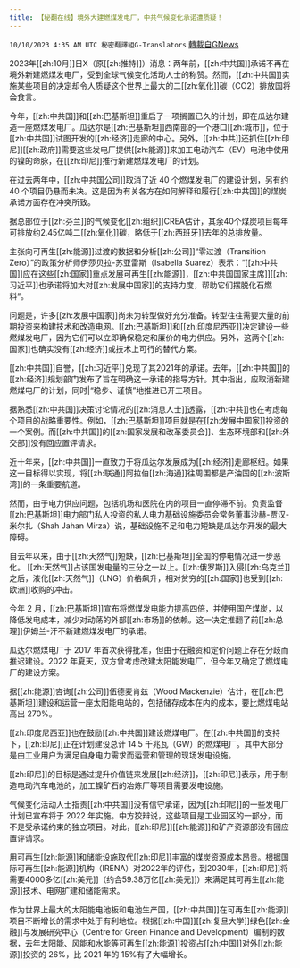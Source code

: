 ```yaml
---
title: 【秘翻在线】境外大建燃煤发电厂，中共气候变化承诺遭质疑！
---
```

`10/10/2023 4:35 AM UTC 秘密翻譯組G-Translators` [轉載自GNews](https://gnews.org/articles/1811723)

2023年[[zh:10月]]日X（原[[zh:推特]]）消息：两年前，[[zh:中共国]]承诺不再在境外新建燃煤发电厂，受到全球气候变化活动人士的称赞。然而，[[zh:中共国]]实施某些项目的决定却令人质疑这个世界上最大的二[[zh:氧化]]碳（CO2）排放国将会食言。

今年，[[zh:中共国]]和[[zh:巴基斯坦]]重启了一项搁置已久的计划，即在瓜达尔建造一座燃煤发电厂。瓜达尔是[[zh:巴基斯坦]]西南部的一个港口[[zh:城市]]，位于[[zh:中共国]]试图开发的[[zh:经济]]走廊的中心。另外，[[zh:中共]]还抓住[[zh:印尼]][[zh:政府]]需要这些发电厂提供[[zh:能源]]来加工电动汽车（EV）电池中使用的镍的命脉，在[[zh:印尼]]推行新建燃煤发电厂的计划。

在过去两年中，[[zh:中共国公司]]取消了近 40 个燃煤发电厂的建设计划，另有约 40 个项目仍悬而未决。这是因为有关各方在如何解释和履行[[zh:中共国]]的煤炭承诺方面存在冲突所致。

据总部位于[[zh:芬兰]]的气候变化[[zh:组织]]CREA估计，其余40个煤炭项目每年可排放约2.45亿吨二[[zh:氧化]]碳，略低于[[zh:西班牙]]去年的总排放量。

主张向可再生[[zh:能源]]过渡的数据和分析[[zh:公司]]“零过渡（Transition Zero）”的政策分析师伊莎贝拉\-苏亚雷斯（Isabella Suarez）表示：“[[zh:中共国]]应在这些[[zh:国家]]重点发展可再生[[zh:能源]]，[[zh:中共国国家主席]][[zh:习近平]]也承诺将加大对[[zh:发展中国家]]的支持力度，帮助它们摆脱化石燃料”。

问题是，许多[[zh:发展中国家]]尚未为转型做好充分准备。转型往往需要大量的前期投资来构建技术和改造电网。[[zh:巴基斯坦]]和[[zh:印度尼西亚]]决定建设一些燃煤发电厂，因为它们可以立即确保稳定和廉价的电力供应。另外，这两个[[zh:国家]]也确实没有[[zh:经济]]或技术上可行的替代方案。

[[zh:中共国]]自誉，[[zh:习近平]]兑现了其2021年的承诺。去年，[[zh:中共国]]的[[zh:经济]]规划部门发布了旨在明确这一承诺的指导方针。其中指出，应取消新建燃煤电厂的计划，同时|“稳步、谨慎”地推进已开工项目。

据熟悉[[zh:中共国]]决策讨论情况的[[zh:消息人士]]透露，[[zh:中共]]也在考虑每个项目的战略重要性。例如，[[zh:巴基斯坦]]项目就是在[[zh:发展中国家]]投资的一个案例。而[[zh:中共国]]的[[zh:国家发展和改革委员会]]、生态环境部和[[zh:外交部]]没有回应置评请求。

近十年来，[[zh:中共国]]一直致力于将瓜达尔发展成为[[zh:经济]]走廊枢纽。如果这一目标得以实现，将[[zh:联通]]阿拉伯[[zh:海通]]往周围都是产油国的[[zh:波斯湾]]的一条重要航道。

然而，由于电力供应问题，包括机场和医院在内的项目一直停滞不前。负责监督[[zh:巴基斯坦]]电力部门私人投资的私人电力基础设施委员会常务董事沙赫\-贾汉\-米尔扎（Shah Jahan Mirza）说，基础设施不足和电力短缺是瓜达尔开发的最大障碍。

自去年以来，由于[[zh:天然气]]短缺，[[zh:巴基斯坦]]全国的停电情况进一步恶化。 [[zh:天然气]]占该国发电量的三分之一以上。[[zh:俄罗斯]]入侵[[zh:乌克兰]]之后，液化[[zh:天然气]]（LNG）价格飙升，相对贫穷的[[zh:国家]]也受到[[zh:欧洲]]收购的冲击。

今年 2 月，[[zh:巴基斯坦]]宣布将燃煤发电能力提高四倍，并使用国产煤炭，以降低发电成本，减少对动荡的外部[[zh:市场]]的依赖。这一决定推翻了前[[zh:总理]]伊姆兰\-汗不新建燃煤发电厂的承诺。

瓜达尔燃煤电厂于 2017 年首次获得批准，但由于在融资和定价问题上存在分歧而推迟建设。2022 年夏天，双方曾考虑改建太阳能发电厂，但今年又确定了燃煤电厂的建设方案。

据[[zh:能源]]咨询[[zh:公司]]伍德麦肯兹（Wood Mackenzie）估计，在[[zh:巴基斯坦]]建设和运营一座太阳能电站的，包括储存成本在内的成本，要比燃煤电站高出 270%。

[[zh:印度尼西亚]]也在鼓励[[zh:中共国]]建设燃煤电厂。在[[zh:中共国]]的支持下，[[zh:印尼]]正在计划建设总计 14.5 千兆瓦（GW）的燃煤电厂。其中大部分是由工业用户为满足自身电力需求而运营和管理的现场发电设施。

[[zh:印尼]]的目标是通过提升价值链来发展[[zh:经济]]，[[zh:印尼]]表示，用于制造电动汽车电池的，加工镍矿石的冶炼厂等项目需要发电设施。

气候变化活动人士指责[[zh:中共国]]没有信守承诺，因为[[zh:印尼]]的一些发电厂计划已宣布将于 2022 年实施。中方狡辩说，这些项目是工业园区的一部分，而不是受承诺约束的独立项目。对此，[[zh:印尼]][[zh:能源]]和矿产资源部没有回应置评请求。

用可再生[[zh:能源]]和储能设施取代[[zh:印尼]]丰富的煤炭资源成本昂贵。根据国际可再生[[zh:能源]]机构（IRENA）对2022年的评估，到2030年，[[zh:印尼]]将需要4000多亿[[zh:美元]]（约合59.38万亿[[zh:美元]]）来满足其可再生[[zh:能源]]技术、电网扩建和储能需求。

作为世界上最大的太阳能电池板和电池生产国，[[zh:中共国]]在可再生[[zh:能源]]项目不断增长的需求中处于有利地位。根据[[zh:中国]][[zh:复旦大学]]绿色[[zh:金融]]与发展研究中心（Centre for Green Finance and Development）编制的数据，去年太阳能、风能和水能等可再生[[zh:能源]]投资占[[zh:中国]]对外[[zh:能源]]投资的 26%，比 2021 年的 15%有了大幅增长。

